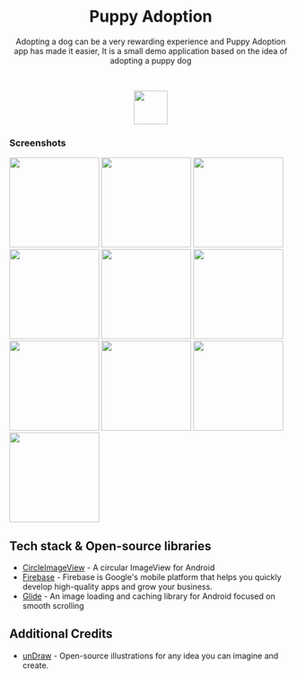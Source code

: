 <h1 align="center">Puppy Adoption</h1>

<p align="center">  
Adopting a dog can be a very rewarding experience and Puppy Adoption app has made it easier, It is a small demo application based on the idea of adopting a puppy dog
</p>
</br>

<p align="center">
<img src="https://user-images.githubusercontent.com/52043419/112720085-543ee480-8f22-11eb-8eb7-c924b7db67c0.png" width=60 height=60/>
</p>



### Screenshots
[<img src="https://user-images.githubusercontent.com/52043419/112719881-581e3700-8f21-11eb-8282-5c19df49bf17.png" width=160>](https://user-images.githubusercontent.com/52043419/112719881-581e3700-8f21-11eb-8282-5c19df49bf17.png)
[<img src="https://user-images.githubusercontent.com/52043419/112719882-58b6cd80-8f21-11eb-903b-a4955d7ea2fa.png" width=160>](https://user-images.githubusercontent.com/52043419/112719882-58b6cd80-8f21-11eb-903b-a4955d7ea2fa.png)
[<img src="https://user-images.githubusercontent.com/52043419/112719878-56547380-8f21-11eb-85d2-9be19ab8c964.png" width=160>](https://user-images.githubusercontent.com/52043419/112719878-56547380-8f21-11eb-85d2-9be19ab8c964.png)
[<img src="https://user-images.githubusercontent.com/52043419/112719870-518fbf80-8f21-11eb-9318-859ccdb0409e.png" width=160>](https://user-images.githubusercontent.com/52043419/112719870-518fbf80-8f21-11eb-9318-859ccdb0409e.png)
[<img src="https://user-images.githubusercontent.com/52043419/112719872-518fbf80-8f21-11eb-9992-cb2f507a18b5.png" width=160>](https://user-images.githubusercontent.com/52043419/112719872-518fbf80-8f21-11eb-9992-cb2f507a18b5.png)
[<img src="https://user-images.githubusercontent.com/52043419/112719874-53598300-8f21-11eb-8109-f0b9aa7a7f58.png" width=160>](https://user-images.githubusercontent.com/52043419/112719874-53598300-8f21-11eb-8109-f0b9aa7a7f58.png)
[<img src="https://user-images.githubusercontent.com/52043419/112719873-52285600-8f21-11eb-8e67-1c477572406e.png" width=160>](https://user-images.githubusercontent.com/52043419/112719873-52285600-8f21-11eb-8e67-1c477572406e.png)
[<img src="https://user-images.githubusercontent.com/52043419/112719880-5785a080-8f21-11eb-8f55-4cdc3ec984db.png" width=160>](https://user-images.githubusercontent.com/52043419/112719880-5785a080-8f21-11eb-8f55-4cdc3ec984db.png)
[<img src="https://user-images.githubusercontent.com/52043419/112719883-594f6400-8f21-11eb-98d2-e52907b5ce12.png" width=160>](https://user-images.githubusercontent.com/52043419/112719883-594f6400-8f21-11eb-98d2-e52907b5ce12.png)
[<img src="https://user-images.githubusercontent.com/52043419/112719884-59e7fa80-8f21-11eb-93c0-0b8d3edaf562.png" width=160>](https://user-images.githubusercontent.com/52043419/112719884-59e7fa80-8f21-11eb-93c0-0b8d3edaf562.png)

## Tech stack & Open-source libraries
- [CircleImageView](https://github.com/hdodenhof/CircleImageView) - A circular ImageView for Android
- [Firebase](https://firebase.google.com/) - Firebase is Google's mobile platform that helps you quickly develop high-quality apps and grow your business.
- [Glide](https://github.com/bumptech/glide) - An image loading and caching library for Android focused on smooth scrolling

## Additional Credits
- [unDraw](https://undraw.co/) - Open-source illustrations for any idea you can imagine and create.
